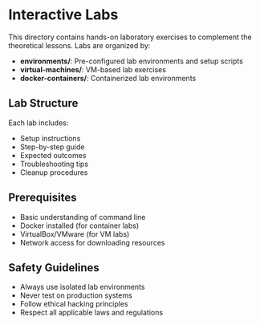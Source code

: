 # Interactive Labs

This directory contains hands-on laboratory exercises to complement the theoretical lessons. Labs are organized by:

- **environments/**: Pre-configured lab environments and setup scripts
- **virtual-machines/**: VM-based lab exercises
- **docker-containers/**: Containerized lab environments

## Lab Structure

Each lab includes:

- Setup instructions
- Step-by-step guide
- Expected outcomes
- Troubleshooting tips
- Cleanup procedures

## Prerequisites

- Basic understanding of command line
- Docker installed (for container labs)
- VirtualBox/VMware (for VM labs)
- Network access for downloading resources

## Safety Guidelines

- Always use isolated lab environments
- Never test on production systems
- Follow ethical hacking principles
- Respect all applicable laws and regulations
